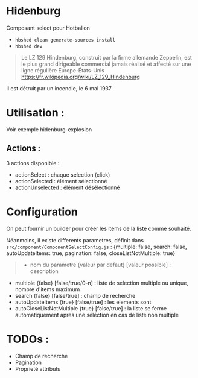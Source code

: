 # Hidenburg

Composant select pour Hotballon

- `hbshed clean generate-sources install`
- `hbshed dev`

> Le LZ 129 Hindenburg, construit par la firme allemande Zeppelin,
 est le plus grand dirigeable commercial jamais réalisé
  et affecté sur une ligne régulière Europe-États-Unis
 https://fr.wikipedia.org/wiki/LZ_129_Hindenburg
 
  
Il est détruit par un incendie, le 6 mai 1937


# Utilisation :

Voir exemple hidenburg-explosion

## Actions :

3 actions disponible :

- actionSelect : chaque selection (click)
- actionSelected : élément sélectionné
- actionUnselected : élément désélectionné

# Configuration

On peut fournir un builder pour créer les items de la liste comme souhaité.

Néanmoins, il existe differents parametres, définit dans `src/component/ComponentSelectConfig.js` :
{multiple: false, search: false, autoUpdateItems: true, pagination: false, closeListNotMultiple: true}
> - nom du parametre {valeur par defaut} [valeur possible] : description
- multiple {false} [false/true/0-n] : liste de selection multiple ou unique, nombre d'items maximum
- search {false} [false/true] : champ de recherche
- autoUpdateItems {true} [false/true] : les elements sont
- autoCloseListNotMultiple {true} [false/true] : la liste se ferme automatiquement apres une séléction en cas de liste non multiple


# TODOs :

- Champ de recherche
- Pagination
- Proprieté attributs
